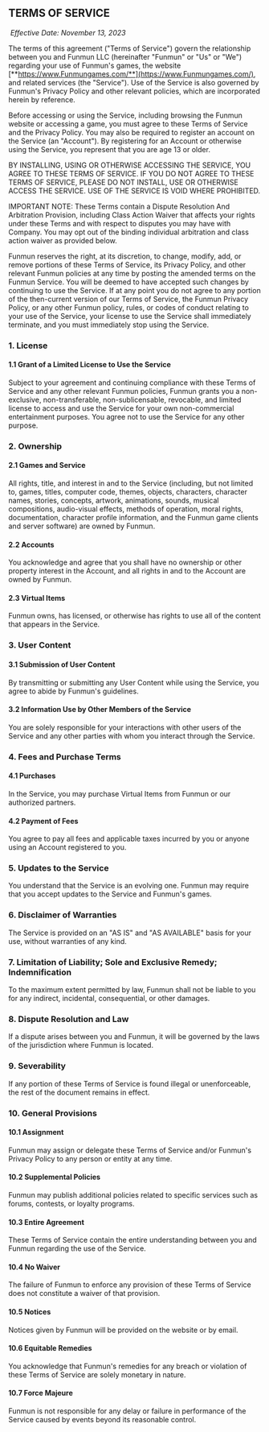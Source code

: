 ## TERMS OF SERVICE

‍ _Effective Date: November 13, 2023_

The terms of this agreement ("Terms of Service") govern the relationship between you and Funmun LLC (hereinafter "Funmun" or "Us" or "We") regarding your use of Funmun's games, the website [**https://www.Funmungames.com/**](https://www.Funmungames.com/), and related services (the "Service"). Use of the Service is also governed by Funmun's Privacy Policy and other relevant policies, which are incorporated herein by reference.

Before accessing or using the Service, including browsing the Funmun website or accessing a game, you must agree to these Terms of Service and the Privacy Policy. You may also be required to register an account on the Service (an "Account"). By registering for an Account or otherwise using the Service, you represent that you are age 13 or older.

BY INSTALLING, USING OR OTHERWISE ACCESSING THE SERVICE, YOU AGREE TO THESE TERMS OF SERVICE. IF YOU DO NOT AGREE TO THESE TERMS OF SERVICE, PLEASE DO NOT INSTALL, USE OR OTHERWISE ACCESS THE SERVICE. USE OF THE SERVICE IS VOID WHERE PROHIBITED.

IMPORTANT NOTE: These Terms contain a Dispute Resolution And Arbitration Provision, including Class Action Waiver that affects your rights under these Terms and with respect to disputes you may have with Company. You may opt out of the binding individual arbitration and class action waiver as provided below.

Funmun reserves the right, at its discretion, to change, modify, add, or remove portions of these Terms of Service, its Privacy Policy, and other relevant Funmun policies at any time by posting the amended terms on the Funmun Service. You will be deemed to have accepted such changes by continuing to use the Service. If at any point you do not agree to any portion of the then-current version of our Terms of Service, the Funmun Privacy Policy, or any other Funmun policy, rules, or codes of conduct relating to your use of the Service, your license to use the Service shall immediately terminate, and you must immediately stop using the Service.

### 1. License

#### 1.1 Grant of a Limited License to Use the Service

‍Subject to your agreement and continuing compliance with these Terms of Service and any other relevant Funmun policies, Funmun grants you a non-exclusive, non-transferable, non-sublicensable, revocable, and limited license to access and use the Service for your own non-commercial entertainment purposes. You agree not to use the Service for any other purpose.

### 2. Ownership

#### 2.1 Games and Service

‍All rights, title, and interest in and to the Service (including, but not limited to, games, titles, computer code, themes, objects, characters, character names, stories, concepts, artwork, animations, sounds, musical compositions, audio-visual effects, methods of operation, moral rights, documentation, character profile information, and the Funmun game clients and server software) are owned by Funmun.

#### 2.2 Accounts

‍You acknowledge and agree that you shall have no ownership or other property interest in the Account, and all rights in and to the Account are owned by Funmun.

#### 2.3 Virtual Items

Funmun owns, has licensed, or otherwise has rights to use all of the content that appears in the Service.

### 3. User Content

#### 3.1 Submission of User Content

By transmitting or submitting any User Content while using the Service, you agree to abide by Funmun's guidelines.

#### 3.2 Information Use by Other Members of the Service

You are solely responsible for your interactions with other users of the Service and any other parties with whom you interact through the Service.

### 4. Fees and Purchase Terms

#### 4.1 Purchases

In the Service, you may purchase Virtual Items from Funmun or our authorized partners.

#### 4.2 Payment of Fees

You agree to pay all fees and applicable taxes incurred by you or anyone using an Account registered to you.

### 5. Updates to the Service‍

You understand that the Service is an evolving one. Funmun may require that you accept updates to the Service and Funmun's games.

### 6. Disclaimer of Warranties‍

The Service is provided on an "AS IS" and "AS AVAILABLE" basis for your use, without warranties of any kind.

### 7. Limitation of Liability; Sole and Exclusive Remedy; Indemnification‍

To the maximum extent permitted by law, Funmun shall not be liable to you for any indirect, incidental, consequential, or other damages.

### 8. Dispute Resolution and Law‍

If a dispute arises between you and Funmun, it will be governed by the laws of the jurisdiction where Funmun is located.

### 9. Severability

‍If any portion of these Terms of Service is found illegal or unenforceable, the rest of the document remains in effect.

### 10. General Provisions

#### 10.1 Assignment

‍Funmun may assign or delegate these Terms of Service and/or Funmun's Privacy Policy to any person or entity at any time.

#### 10.2 Supplemental Policies

‍Funmun may publish additional policies related to specific services such as forums, contests, or loyalty programs.

#### 10.3 Entire Agreement

‍These Terms of Service contain the entire understanding between you and Funmun regarding the use of the Service.

#### 10.4 No Waiver

‍The failure of Funmun to enforce any provision of these Terms of Service does not constitute a waiver of that provision.

#### 10.5 Notices

‍Notices given by Funmun will be provided on the website or by email.

#### 10.6 Equitable Remedies

‍You acknowledge that Funmun's remedies for any breach or violation of these Terms of Service are solely monetary in nature.

#### 10.7 Force Majeure

‍Funmun is not responsible for any delay or failure in performance of the Service caused by events beyond its reasonable control.
